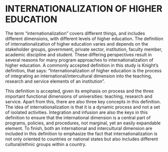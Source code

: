 # INTERNATIONALIZATION OF HIGHER EDUCATION

The term “internationalization” covers different things, and includes different dimensions, with different levels of higher education. The definition of internationalization of higher education varies and depends on the stakeholder groups, government, private sector, institution, faculty member, academic discipline and student. These differing perspectives result in several reasons for many program approaches to internationalization of higher education. A commonly accepted definition in this study is Knight’s definition, that says: “Internationalization of higher education is the process of integrating an international/intercultural dimension into the teaching, research and service elements of an institution”.

This definition is accepted, given its emphasis on process and the three important functional dimensions of universities: teaching, research and service. Apart from this, there are also three key concepts in this definition. The idea of internationalization is that it is a dynamic process and not a set of isolated activities. Integration and infusion are also the keys in this definition to ensure that the international dimension is a central part of programs, policies, and procedures, not marginal, yet an easily expandable element. To finish, both an international and intercultural dimension are included in this definition to emphasize the fact that internationalization is not only oriented to countries or national states but also includes different cultural/ethnic groups within a country.

